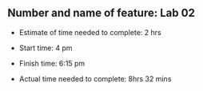 ## Number and name of feature: Lab 02

- Estimate of time needed to complete: 2 hrs

- Start time: 4 pm

- Finish time: 6:15 pm

- Actual time needed to complete: 8hrs 32 mins